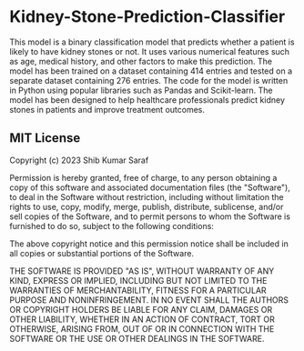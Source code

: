 # Kidney-Stone-Prediction-Classifier

This model is a binary classification model that predicts whether a patient is likely to have kidney stones or not. It uses various numerical features such as age, medical history, and other factors to make this prediction. The model has been trained on a dataset containing 414 entries and tested on a separate dataset containing 276 entries. The code for the model is written in Python using popular libraries such as Pandas and Scikit-learn. The model has been designed to help healthcare professionals predict kidney stones in patients and improve treatment outcomes.

## MIT License

Copyright (c) 2023 Shib Kumar Saraf

Permission is hereby granted, free of charge, to any person obtaining a copy
of this software and associated documentation files (the "Software"), to deal
in the Software without restriction, including without limitation the rights
to use, copy, modify, merge, publish, distribute, sublicense, and/or sell
copies of the Software, and to permit persons to whom the Software is
furnished to do so, subject to the following conditions:

The above copyright notice and this permission notice shall be included in all
copies or substantial portions of the Software.

THE SOFTWARE IS PROVIDED "AS IS", WITHOUT WARRANTY OF ANY KIND, EXPRESS OR
IMPLIED, INCLUDING BUT NOT LIMITED TO THE WARRANTIES OF MERCHANTABILITY,
FITNESS FOR A PARTICULAR PURPOSE AND NONINFRINGEMENT. IN NO EVENT SHALL THE
AUTHORS OR COPYRIGHT HOLDERS BE LIABLE FOR ANY CLAIM, DAMAGES OR OTHER
LIABILITY, WHETHER IN AN ACTION OF CONTRACT, TORT OR OTHERWISE, ARISING FROM,
OUT OF OR IN CONNECTION WITH THE SOFTWARE OR THE USE OR OTHER DEALINGS IN THE
SOFTWARE.




